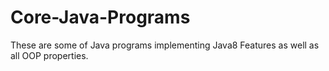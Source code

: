 # Core-Java-Programs
These are some of Java programs implementing Java8 Features as well as all OOP properties.
